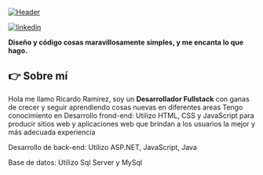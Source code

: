 
[![Header]( "Header")](https://youtube.com/EduardoFierroPro?sub_confirmation=1)


[![linkedin](https://img.shields.io/static/v1?label=&message=linkedin&color=0e76a8&logo=linkedin&logoColor=white&style=for-the-badge)](https://www.linkedin.com/in/eduardofierropro)

**Diseño y código cosas maravillosamente simples, y me encanta lo que hago.**

## 👉 Sobre mí
Hola me llamo  Ricardo Ramirez, soy un  **Desarrollador Fullstack** con ganas de crecer y seguir aprendiendo cosas nuevas en diferentes areas
Tengo conocimiento en 
Desarrollo frond-end: Utilizo HTML, CSS y JavaScript para producir sitios web y aplicaciones web que brindan a los usuarios la mejor y más adecuada experiencia 

Desarrollo de back-end: Utilizo ASP.NET, JavaScript, Java

Base de datos: Utilizo Sql Server y MySql











